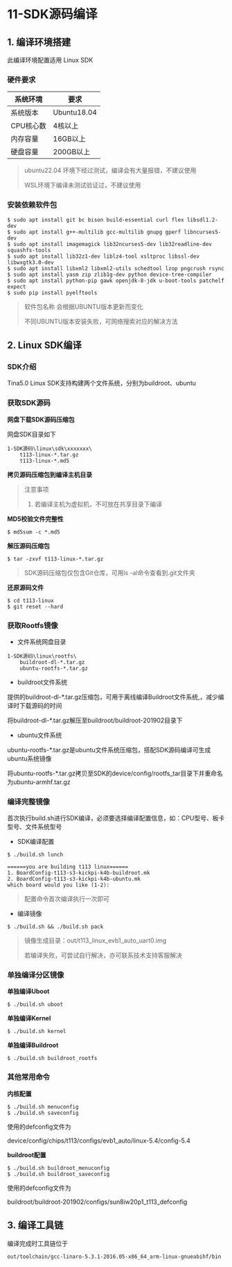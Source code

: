 # 11-SDK源码编译






## 1. 编译环境搭建

此编译环境配置适用 Linux SDK

### 硬件要求

| 系统环境  | 要求        |
| --------- | ----------- |
| 系统版本  | Ubuntu18.04 |
| CPU核心数 | 4核以上     |
| 内存容量  | 16GB以上    |
| 硬盘容量  | 200GB以上   |

> ubuntu22.04 环境下经过测试，编译会有大量报错，不建议使用
>
> WSL环境下编译未测试验证过，不建议使用



### 安装依赖软件包

```
$ sudo apt install git bc bison build-essential curl flex libsdl1.2-dev 
$ sudo apt install g++-multilib gcc-multilib gnupg gperf libncurses5-dev 
$ sudo apt install imagemagick lib32ncurses5-dev lib32readline-dev squashfs-tools 
$ sudo apt install lib32z1-dev liblz4-tool xsltproc libssl-dev libwxgtk3.0-dev 
$ sudo apt install libxml2 libxml2-utils schedtool lzop pngcrush rsync 
$ sudo apt install yasm zip zlib1g-dev python device-tree-compiler 
$ sudo apt install python-pip gawk openjdk-8-jdk u-boot-tools patchelf expect
$ sudo pip install pyelftools
```

> 软件包名称 会根据UBUNTU版本更新而变化
>
> 不同UBUNTU版本安装失败，可网络搜索对应的解决方法

## 2. Linux SDK编译

### SDK介绍

Tina5.0 Linux SDK支持构建两个文件系统，分别为buildroot、ubuntu



### 获取SDK源码

**网盘下载SDK源码压缩包**

网盘SDK目录如下

```
1-SDK源码\linux\sdk\xxxxxxx\
	t113-linux-*.tar.gz
	t113-linux-*.md5
```



**拷贝源码压缩包到编译主机目录**

> 注意事项
>
> 1. 若编译主机为虚拟机，不可放在共享目录下编译



**MD5校验文件完整性**

```shell
$ md5sum -c *.md5
```



**解压源码压缩包**

```shell
$ tar -zxvf t113-linux-*.tar.gz
```

> SDK源码压缩包仅包含Git仓库，可用ls -al命令查看到.git文件夹



**还原源码文件**

```shell
$ cd t113-linux
$ git reset --hard
```



### 获取Rootfs镜像

* 文件系统网盘目录

```
1-SDK源码\linux\rootfs\
	buildroot-dl-*.tar.gz
	ubuntu-rootfs-*.tar.gz
```

* buildroot文件系统

提供的buildroot-dl-*.tar.gz压缩包，可用于离线编译Buildroot文件系统,，减少编译时下载源码的时间

将buildroot-dl-*.tar.gz解压至buildroot/buildroot-201902目录下

* ubuntu文件系统

ubuntu-rootfs-*.tar.gz是ubuntu文件系统压缩包，搭配SDK源码编译可生成ubuntu系统镜像

将ubuntu-rootfs-*.tar.gz拷贝至SDK的device/config/rootfs_tar目录下并重命名为ubuntu-armhf.tar.gz




### 编译完整镜像

首次执行build.sh进行SDK编译，必须要选择编译配置信息，如：CPU型号、板卡型号、文件系统型号

* SDK编译配置

```shell
$ ./build.sh lunch

======you are building t113 linux======
1. BoardConfig-t113-s3-kickpi-k4b-buildroot.mk
2. BoardConfig-t113-s3-kickpi-k4b-ubuntu.mk
which board would you like (1-2): 
```

> 配置命令首次编译执行一次即可



* 编译镜像

```shell
$ ./build.sh && ./build.sh pack
```

> 镜像生成目录：out/t113_linux_evb1_auto_uart0.img
>
> 若编译失败，可尝试自行解决，亦可联系技术支持客服解决



### 单独编译分区镜像

**单独编译Uboot**

```shell
$ ./build.sh uboot
```



**单独编译Kernel**

```shell
$ ./build.sh kernel
```



**单独编译Buildroot**

```shell
$ ./build.sh buildroot_rootfs
```



### 其他常用命令

**内核配置**

```shell
$ ./build.sh menuconfig
$ ./build.sh saveconfig
```

使用的defconfig文件为

device/config/chips/t113/configs/evb1_auto/linux-5.4/config-5.4

**buildroot配置**

```shell
$ ./build.sh buildroot_menuconfig
$ ./build.sh buildroot_saveconfig
```

使用的defconfig文件为

buildroot/buildroot-201902/configs/sun8iw20p1_t113_defconfig

## 3. 编译工具链

编译完成时工具链位于

``` shell
out/toolchain/gcc-linaro-5.3.1-2016.05-x86_64_arm-linux-gnueabihf/bin
```



